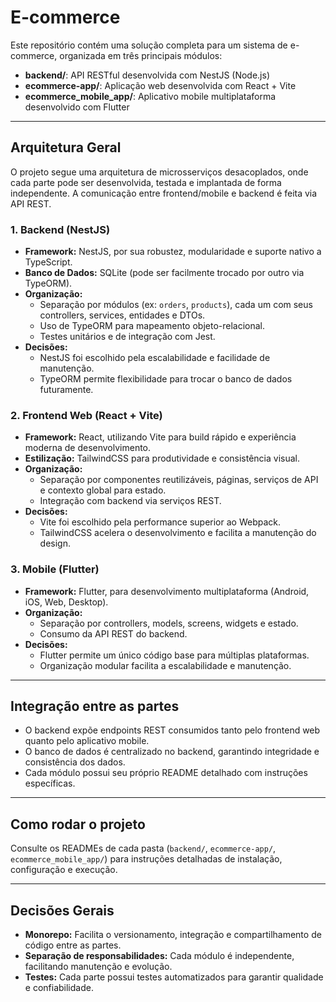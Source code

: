 # E-commerce

Este repositório contém uma solução completa para um sistema de e-commerce, organizada em três principais módulos:

- **backend/**: API RESTful desenvolvida com NestJS (Node.js)
- **ecommerce-app/**: Aplicação web desenvolvida com React + Vite
- **ecommerce_mobile_app/**: Aplicativo mobile multiplataforma desenvolvido com Flutter

---

## Arquitetura Geral

O projeto segue uma arquitetura de microsserviços desacoplados, onde cada parte pode ser desenvolvida, testada e implantada de forma independente. A comunicação entre frontend/mobile e backend é feita via API REST.

### 1. Backend (NestJS)
- **Framework:** NestJS, por sua robustez, modularidade e suporte nativo a TypeScript.
- **Banco de Dados:** SQLite (pode ser facilmente trocado por outro via TypeORM).
- **Organização:**
  - Separação por módulos (ex: `orders`, `products`), cada um com seus controllers, services, entidades e DTOs.
  - Uso de TypeORM para mapeamento objeto-relacional.
  - Testes unitários e de integração com Jest.
- **Decisões:**
  - NestJS foi escolhido pela escalabilidade e facilidade de manutenção.
  - TypeORM permite flexibilidade para trocar o banco de dados futuramente.

### 2. Frontend Web (React + Vite)
- **Framework:** React, utilizando Vite para build rápido e experiência moderna de desenvolvimento.
- **Estilização:** TailwindCSS para produtividade e consistência visual.
- **Organização:**
  - Separação por componentes reutilizáveis, páginas, serviços de API e contexto global para estado.
  - Integração com backend via serviços REST.
- **Decisões:**
  - Vite foi escolhido pela performance superior ao Webpack.
  - TailwindCSS acelera o desenvolvimento e facilita a manutenção do design.

### 3. Mobile (Flutter)
- **Framework:** Flutter, para desenvolvimento multiplataforma (Android, iOS, Web, Desktop).
- **Organização:**
  - Separação por controllers, models, screens, widgets e estado.
  - Consumo da API REST do backend.
- **Decisões:**
  - Flutter permite um único código base para múltiplas plataformas.
  - Organização modular facilita a escalabilidade e manutenção.

---

## Integração entre as partes
- O backend expõe endpoints REST consumidos tanto pelo frontend web quanto pelo aplicativo mobile.
- O banco de dados é centralizado no backend, garantindo integridade e consistência dos dados.
- Cada módulo possui seu próprio README detalhado com instruções específicas.

---

## Como rodar o projeto
Consulte os READMEs de cada pasta (`backend/`, `ecommerce-app/`, `ecommerce_mobile_app/`) para instruções detalhadas de instalação, configuração e execução.

---

## Decisões Gerais
- **Monorepo:** Facilita o versionamento, integração e compartilhamento de código entre as partes.
- **Separação de responsabilidades:** Cada módulo é independente, facilitando manutenção e evolução.
- **Testes:** Cada parte possui testes automatizados para garantir qualidade e confiabilidade.
